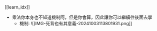 [[learn_idx]]

- 乘法你本身也不知道機制阿，但是你會算，因此讓你可以繼續往後面去學
	- 機制: 
		![[IMG-死背也有其意義-20241003113801931.png]]

